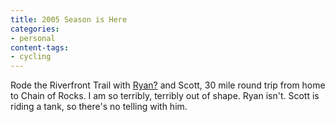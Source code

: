 ```yaml
---
title: 2005 Season is Here
categories:
- personal
content-tags:
- cycling
---
```


Rode the Riverfront Trail with [Ryan?][1] and Scott, 30 mile round trip from home to Chain of Rocks.  I am so terribly, terribly out of shape.  Ryan isn't.  Scott is riding a tank, so there's no telling with him.

   [1]: http://nopaper.net/
